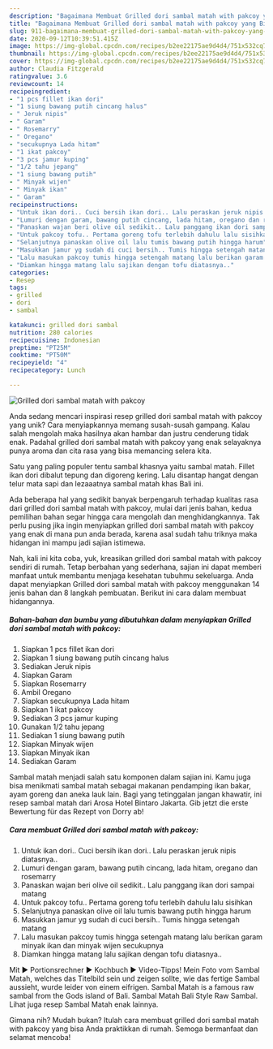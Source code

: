 ```yaml
---
description: "Bagaimana Membuat Grilled dori sambal matah with pakcoy yang Bisa Manjain Lidah"
title: "Bagaimana Membuat Grilled dori sambal matah with pakcoy yang Bisa Manjain Lidah"
slug: 911-bagaimana-membuat-grilled-dori-sambal-matah-with-pakcoy-yang-bisa-manjain-lidah
date: 2020-09-12T10:39:51.415Z
image: https://img-global.cpcdn.com/recipes/b2ee22175ae9d4d4/751x532cq70/grilled-dori-sambal-matah-with-pakcoy-foto-resep-utama.jpg
thumbnail: https://img-global.cpcdn.com/recipes/b2ee22175ae9d4d4/751x532cq70/grilled-dori-sambal-matah-with-pakcoy-foto-resep-utama.jpg
cover: https://img-global.cpcdn.com/recipes/b2ee22175ae9d4d4/751x532cq70/grilled-dori-sambal-matah-with-pakcoy-foto-resep-utama.jpg
author: Claudia Fitzgerald
ratingvalue: 3.6
reviewcount: 14
recipeingredient:
- "1 pcs fillet ikan dori"
- "1 siung bawang putih cincang halus"
- " Jeruk nipis"
- " Garam"
- " Rosemarry"
- " Oregano"
- "secukupnya Lada hitam"
- "1 ikat pakcoy"
- "3 pcs jamur kuping"
- "1/2 tahu jepang"
- "1 siung bawang putih"
- " Minyak wijen"
- " Minyak ikan"
- " Garam"
recipeinstructions:
- "Untuk ikan dori.. Cuci bersih ikan dori.. Lalu peraskan jeruk nipis diatasnya.."
- "Lumuri dengan garam, bawang putih cincang, lada hitam, oregano dan rosemarry"
- "Panaskan wajan beri olive oil sedikit.. Lalu panggang ikan dori sampai matang"
- "Untuk pakcoy tofu.. Pertama goreng tofu terlebih dahulu lalu sisihkan"
- "Selanjutnya panaskan olive oil lalu tumis bawang putih hingga harum"
- "Masukkan jamur yg sudah di cuci bersih.. Tumis hingga setengah matang"
- "Lalu masukan pakcoy tumis hingga setengah matang lalu berikan garam minyak ikan dan minyak wijen secukupnya"
- "Diamkan hingga matang lalu sajikan dengan tofu diatasnya.."
categories:
- Resep
tags:
- grilled
- dori
- sambal

katakunci: grilled dori sambal 
nutrition: 280 calories
recipecuisine: Indonesian
preptime: "PT25M"
cooktime: "PT50M"
recipeyield: "4"
recipecategory: Lunch

---
```



![Grilled dori sambal matah with pakcoy](https://img-global.cpcdn.com/recipes/b2ee22175ae9d4d4/751x532cq70/grilled-dori-sambal-matah-with-pakcoy-foto-resep-utama.jpg)

Anda sedang mencari inspirasi resep grilled dori sambal matah with pakcoy yang unik? Cara menyiapkannya memang susah-susah gampang. Kalau salah mengolah maka hasilnya akan hambar dan justru cenderung tidak enak. Padahal grilled dori sambal matah with pakcoy yang enak selayaknya punya aroma dan cita rasa yang bisa memancing selera kita.

Satu yang paling populer tentu sambal khasnya yaitu sambal matah. Fillet ikan dori dibalut tepung dan digoreng kering. Lalu disantap hangat dengan telur mata sapi dan lezaaatnya sambal matah khas Bali ini.

Ada beberapa hal yang sedikit banyak berpengaruh terhadap kualitas rasa dari grilled dori sambal matah with pakcoy, mulai dari jenis bahan, kedua pemilihan bahan segar hingga cara mengolah dan menghidangkannya. Tak perlu pusing jika ingin menyiapkan grilled dori sambal matah with pakcoy yang enak di mana pun anda berada, karena asal sudah tahu triknya maka hidangan ini mampu jadi sajian istimewa.


Nah, kali ini kita coba, yuk, kreasikan grilled dori sambal matah with pakcoy sendiri di rumah. Tetap berbahan yang sederhana, sajian ini dapat memberi manfaat untuk membantu menjaga kesehatan tubuhmu sekeluarga. Anda dapat menyiapkan Grilled dori sambal matah with pakcoy menggunakan 14 jenis bahan dan 8 langkah pembuatan. Berikut ini cara dalam membuat hidangannya.

<!--inarticleads1-->

##### Bahan-bahan dan bumbu yang dibutuhkan dalam menyiapkan Grilled dori sambal matah with pakcoy:

1. Siapkan 1 pcs fillet ikan dori
1. Siapkan 1 siung bawang putih cincang halus
1. Sediakan  Jeruk nipis
1. Siapkan  Garam
1. Siapkan  Rosemarry
1. Ambil  Oregano
1. Siapkan secukupnya Lada hitam
1. Siapkan 1 ikat pakcoy
1. Sediakan 3 pcs jamur kuping
1. Gunakan 1/2 tahu jepang
1. Sediakan 1 siung bawang putih
1. Siapkan  Minyak wijen
1. Siapkan  Minyak ikan
1. Sediakan  Garam


Sambal matah menjadi salah satu komponen dalam sajian ini. Kamu juga bisa menikmati sambal matah sebagai makanan pendamping ikan bakar, ayam goreng dan aneka lauk lain. Bagi yang tetinggalan jangan khawatir, ini resep sambal matah dari Arosa Hotel Bintaro Jakarta. Gib jetzt die erste Bewertung für das Rezept von Dorry ab! 

<!--inarticleads2-->

##### Cara membuat Grilled dori sambal matah with pakcoy:

1. Untuk ikan dori.. Cuci bersih ikan dori.. Lalu peraskan jeruk nipis diatasnya..
1. Lumuri dengan garam, bawang putih cincang, lada hitam, oregano dan rosemarry
1. Panaskan wajan beri olive oil sedikit.. Lalu panggang ikan dori sampai matang
1. Untuk pakcoy tofu.. Pertama goreng tofu terlebih dahulu lalu sisihkan
1. Selanjutnya panaskan olive oil lalu tumis bawang putih hingga harum
1. Masukkan jamur yg sudah di cuci bersih.. Tumis hingga setengah matang
1. Lalu masukan pakcoy tumis hingga setengah matang lalu berikan garam minyak ikan dan minyak wijen secukupnya
1. Diamkan hingga matang lalu sajikan dengan tofu diatasnya..


Mit ► Portionsrechner ► Kochbuch ► Video-Tipps! Mein Foto vom Sambal Matah, welches das Titelbild sein und zeigen sollte, wie das fertige Sambal aussieht, wurde leider von einem eifrigen. Sambal Matah is a famous raw sambal from the Gods island of Bali. Sambal Matah Bali Style Raw Sambal. Lihat juga resep Sambal Matah enak lainnya. 

Gimana nih? Mudah bukan? Itulah cara membuat grilled dori sambal matah with pakcoy yang bisa Anda praktikkan di rumah. Semoga bermanfaat dan selamat mencoba!
